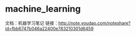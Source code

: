 # machine_learning
文档：机器学习笔记
链接：http://note.youdao.com/noteshare?id=fbb6747b046a22400e783210301d6459
